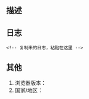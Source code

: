 ## 描述
<!-- 描述你的问题 -->


## 日志

```
<!-- 复制来的日志，粘贴在这里 -->
```

<!-- 如果脚本崩溃, 连日志都不能导出Σ( ￣□￣||), 则把 控制台截图 放到这里 -->

## 其他

1. 浏览器版本：
2. 国家/地区：
